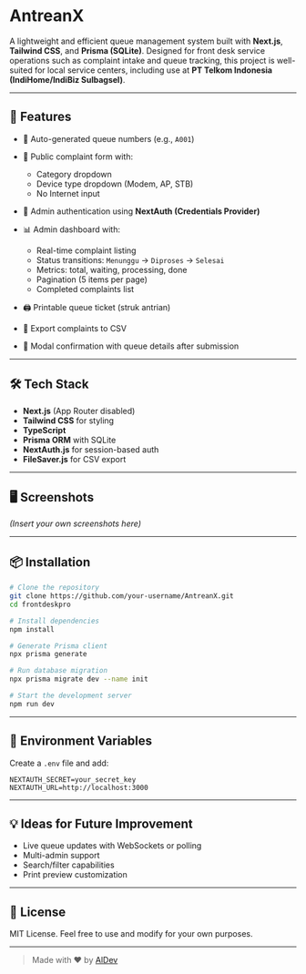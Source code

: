 # AntreanX

A lightweight and efficient queue management system built with **Next.js**, **Tailwind CSS**, and **Prisma (SQLite)**. Designed for front desk service operations such as complaint intake and queue tracking, this project is well-suited for local service centers, including use at **PT Telkom Indonesia (IndiHome/IndiBiz Sulbagsel)**.

---

## 🚀 Features

* 🎫 Auto-generated queue numbers (e.g., `A001`)
* 📝 Public complaint form with:

  * Category dropdown
  * Device type dropdown (Modem, AP, STB)
  * No Internet input
* 🔐 Admin authentication using **NextAuth (Credentials Provider)**
* 📊 Admin dashboard with:

  * Real-time complaint listing
  * Status transitions: `Menunggu` → `Diproses` → `Selesai`
  * Metrics: total, waiting, processing, done
  * Pagination (5 items per page)
  * Completed complaints list
* 🖨️ Printable queue ticket (struk antrian)
* 📁 Export complaints to CSV
* 📌 Modal confirmation with queue details after submission

---

## 🛠️ Tech Stack

* **Next.js** (App Router disabled)
* **Tailwind CSS** for styling
* **TypeScript**
* **Prisma ORM** with SQLite
* **NextAuth.js** for session-based auth
* **FileSaver.js** for CSV export

---

## 🖥️ Screenshots

*(Insert your own screenshots here)*

---

## 📦 Installation

```bash
# Clone the repository
git clone https://github.com/your-username/AntreanX.git
cd frontdeskpro

# Install dependencies
npm install

# Generate Prisma client
npx prisma generate

# Run database migration
npx prisma migrate dev --name init

# Start the development server
npm run dev
```

---

## 🔐 Environment Variables

Create a `.env` file and add:

```env
NEXTAUTH_SECRET=your_secret_key
NEXTAUTH_URL=http://localhost:3000
```

---

## 💡 Ideas for Future Improvement

* Live queue updates with WebSockets or polling
* Multi-admin support
* Search/filter capabilities
* Print preview customization

---

## 📄 License

MIT License. Feel free to use and modify for your own purposes.

---

> Made with ❤️ by [AlDev](mailto:mhdalif.id@gmail.com)
